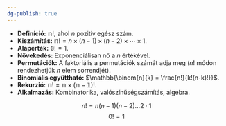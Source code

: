 ```yaml
---
dg-publish: true
---
```

- **Definíció:** $\mathbb{n!}$, ahol $n$ pozitív egész szám.
- **Kiszámítás:** $\mathbb{n!} = n \times (n-1) \times (n-2) \times \cdots \times 1$.
- **Alapérték:** $\mathbb{0!} = 1$.
- **Növekedés:** Exponenciálisan nő a $n$ értékével.
- **Permutációk:** A faktoriális a permutációk számát adja meg ($n!$ módon rendezhetjük $n$ elem sorrendjét).
- **Binomiális együttható:** $\mathbb{\binom{n}{k} = \frac{n!}{k!(n-k)!}}$.
- **Rekurzió:** $\mathbb{n! = n \times (n-1)!}$.
- **Alkalmazás:** Kombinatorika, valószínűségszámítás, algebra.

$$n!=n(n-1)(n-2) \ldots 2 \cdot 1$$ $$0!=1$$